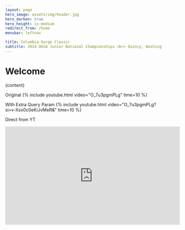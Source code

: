 ```yaml
---
layout: page
hero_image: assets/img/header.jpg
hero_darken: true
hero_height: is-medium
redirect_from: /home
menubar: leftnav

title: Columbia Gorge Classic
subtitle: 2024 OUSA Junior National Championships <br> Quincy, Washington | March 22-24, 2024
---
```


# Welcome

{content}

Original
{% include youtube.html video="O_7u3pgmPLg" time=10 %}

With Extra Query Param
{% include youtube.html video="O_7u3pgmPLg?si=v-Xsx0c0eKiJvMeR&amp;" time=10 %}

Direct from YT
<iframe width="560" height="315" src="https://www.youtube.com/embed/O_7u3pgmPLg?si=v-Xsx0c0eKiJvMeR&amp;start=10" title="YouTube video player" frameborder="0" 
allow="accelerometer; autoplay; clipboard-write; encrypted-media; gyroscope; picture-in-picture; web-share" allowfullscreen></iframe>